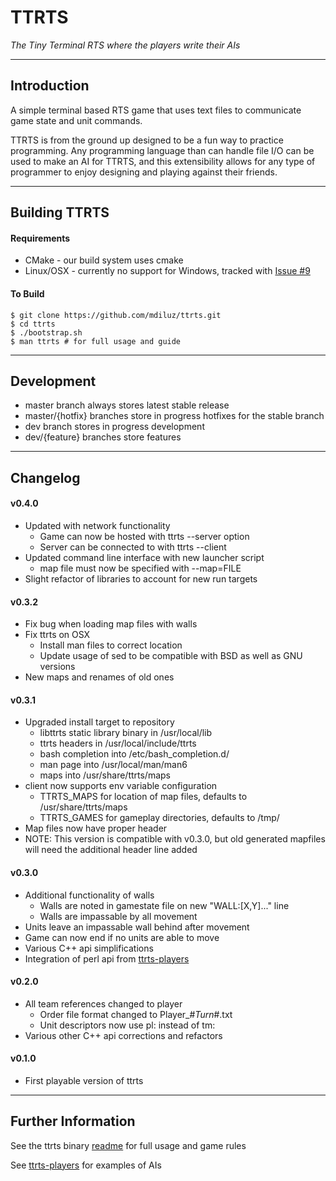 # TTRTS
*The Tiny Terminal RTS where the players write their AIs*

-----------------------------------------------------------
## Introduction
A simple terminal based RTS game that uses text files to communicate game state and unit commands. 

TTRTS is from the ground up designed to be a fun way to practice programming. Any programming language than can handle file I/O can be used to make an AI for TTRTS, and this extensibility allows for any type of programmer to enjoy designing and playing against their friends.

-----------------------------------------------------------
## Building TTRTS

#### Requirements
* CMake - our build system uses cmake
* Linux/OSX - currently no support for Windows, tracked with [Issue #9](https://github.com/mdiluz/ttrts/issues/9)

#### To Build
    $ git clone https://github.com/mdiluz/ttrts.git
    $ cd ttrts
    $ ./bootstrap.sh
    $ man ttrts # for full usage and guide

-----------------------------------------------------------
## Development

* master branch always stores latest stable release
* master/{hotfix} branches store in progress hotfixes for the stable branch
* dev branch stores in progress development
* dev/{feature} branches store features

-----------------------------------------------------------
## Changelog

#### v0.4.0
* Updated with network functionality
  * Game can now be hosted with ttrts --server option
  * Server can be connected to with ttrts --client
* Updated command line interface with new launcher script
  * map file must now be specified with --map=FILE 
* Slight refactor of libraries to account for new run targets

#### v0.3.2
* Fix bug when loading map files with walls
* Fix ttrts on OSX
  * Install man files to correct location
  * Update usage of sed to be compatible with BSD as well as GNU versions
* New maps and renames of old ones

#### v0.3.1
* Upgraded install target to repository
  * libttrts static library binary in /usr/local/lib
  * ttrts headers in /usr/local/include/ttrts
  * bash completion into /etc/bash_completion.d/
  * man page into /usr/local/man/man6
  * maps into /usr/share/ttrts/maps
* client now supports env variable configuration
  * TTRTS_MAPS for location of map files, defaults to /usr/share/ttrts/maps
  * TTRTS_GAMES for gameplay directories, defaults to /tmp/
* Map files now have proper header
* NOTE: This version is compatible with v0.3.0, but old generated mapfiles will need the additional header line added

#### v0.3.0
* Additional functionality of walls
  * Walls are noted in gamestate file on new "WALL:[X,Y]..." line
  * Walls are impassable by all movement
* Units leave an impassable wall behind after movement
* Game can now end if no units are able to move
* Various C++ api simplifications
* Integration of perl api from [ttrts-players](https://github.com/mdiluz/ttrts-players)

#### v0.2.0 
* All team references changed to player
    * Order file format changed to Player_#_Turn_#.txt
    * Unit descriptors now use pl: instead of tm:
* Various other C++ api corrections and refactors

#### v0.1.0 
* First playable version of ttrts

-----------------------------------------------------------
## Further Information

See the ttrts binary [readme](source/ttrts/README.md) for full usage and game rules

See [ttrts-players](https://github.com/mdiluz/ttrts-players) for examples of AIs
